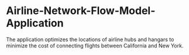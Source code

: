 # Airline-Network-Flow-Model-Application
The application optimizes the locations of airline hubs and hangars to minimize the cost of connecting flights between California and New York. 
